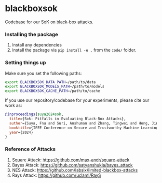 # blackboxsok

Codebase for our SoK on black-box attacks.

### Installing the package

1. Install any dependencies 
2. Install the package via `pip install -e .`  from the `code/` folder.

### Setting things up

Make sure you set the following paths:

```bash
export BLACKBOXSOK_DATA_PATH=/path/to/data
export BLACKBOXSOK_MODELS_PATH=/path/to/models
export BLACKBOXSOK_CACHE_PATH=/path/to/cache
```

If you use our repository/codebase for your experiments, please cite our work as:
```bib
@inproceedings{suya2024sok,
  title={Sok: Pitfalls in Evaluating Black-Box Attacks},
  author={Suya, Fnu and Suri, Anshuman and Zhang, Tingwei and Hong, Jingtao and Tian, Yuan and Evans, David},
  booktitle={IEEE Conference on Secure and Trustworthy Machine Learning (SaTML)},
  year={2024}
}
```

### Reference of Attacks

1. Square Attack: https://github.com/max-andr/square-attack 
2. Bayes Attack: https://github.com/satyanshukla/bayes_attack
3. NES Attack: https://github.com/labsix/limited-blackbox-attacks
4. Rays Attack: https://github.com/uclaml/RayS
